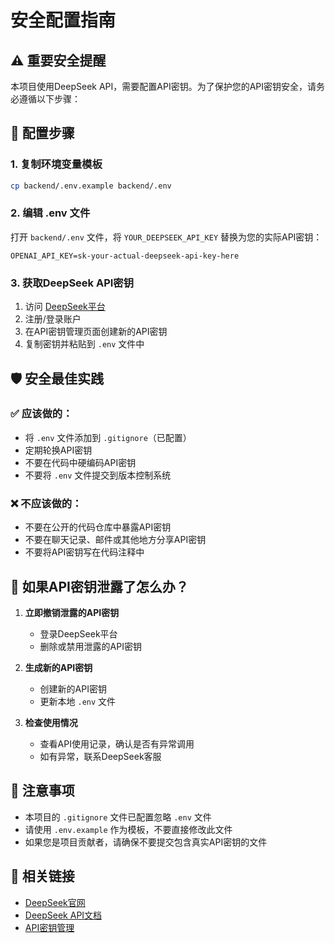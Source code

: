 # 安全配置指南

## ⚠️ 重要安全提醒

本项目使用DeepSeek API，需要配置API密钥。为了保护您的API密钥安全，请务必遵循以下步骤：

## 🔧 配置步骤

### 1. 复制环境变量模板
```bash
cp backend/.env.example backend/.env
```

### 2. 编辑 .env 文件
打开 `backend/.env` 文件，将 `YOUR_DEEPSEEK_API_KEY` 替换为您的实际API密钥：

```env
OPENAI_API_KEY=sk-your-actual-deepseek-api-key-here
```

### 3. 获取DeepSeek API密钥
1. 访问 [DeepSeek平台](https://platform.deepseek.com/)
2. 注册/登录账户
3. 在API密钥管理页面创建新的API密钥
4. 复制密钥并粘贴到 `.env` 文件中

## 🛡️ 安全最佳实践

### ✅ 应该做的：
- 将 `.env` 文件添加到 `.gitignore`（已配置）
- 定期轮换API密钥
- 不要在代码中硬编码API密钥
- 不要将 `.env` 文件提交到版本控制系统

### ❌ 不应该做的：
- 不要在公开的代码仓库中暴露API密钥
- 不要在聊天记录、邮件或其他地方分享API密钥
- 不要将API密钥写在代码注释中

## 🚨 如果API密钥泄露了怎么办？

1. **立即撤销泄露的API密钥**
   - 登录DeepSeek平台
   - 删除或禁用泄露的API密钥

2. **生成新的API密钥**
   - 创建新的API密钥
   - 更新本地 `.env` 文件

3. **检查使用情况**
   - 查看API使用记录，确认是否有异常调用
   - 如有异常，联系DeepSeek客服

## 📝 注意事项

- 本项目的 `.gitignore` 文件已配置忽略 `.env` 文件
- 请使用 `.env.example` 作为模板，不要直接修改此文件
- 如果您是项目贡献者，请确保不要提交包含真实API密钥的文件

## 🔗 相关链接

- [DeepSeek官网](https://www.deepseek.com/)
- [DeepSeek API文档](https://platform.deepseek.com/api-docs/)
- [API密钥管理](https://platform.deepseek.com/api_keys)